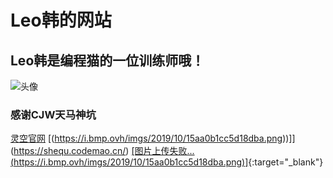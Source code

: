 # Leo韩的网站
## Leo韩是编程猫的一位训练师哦！
![头像](https://i.bmp.ovh/imgs/2019/10/a017df3937d241aa.png)
### 感谢CJW天马神坑
[灵空官网](https://lingkong-robot.cn)
[(https://i.bmp.ovh/imgs/2019/10/15aa0b1cc5d18dba.png))]](https://shequ.codemao.cn/)
[[图片上传失败...(https://i.bmp.ovh/imgs/2019/10/15aa0b1cc5d18dba.png)]](http://www.baidu.com){:target="_blank"}

